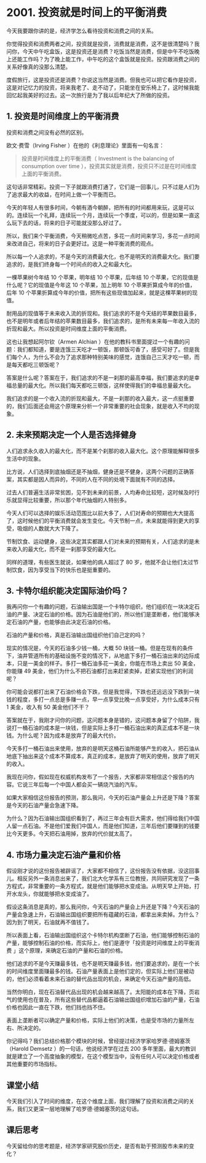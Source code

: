 # 2001. 投资就是时间上的平衡消费

今天我要跟你讲的是，经济学怎么看待投资和消费之间的关系。

你觉得投资和消费两者之间，投资就是投资，消费就是消费，这不是很清楚吗？我问你，今天中午吃盒饭，这是投资还是消费？吃饭当然是消费，但是中午不吃饭晚上还能工作吗？为了晚上能工作，中午吃的这个盒饭就是投资。投资跟消费之间的关系好像真的没那么清楚。

度假旅行，这是投资还是消费？你说这当然是消费。但我也可以把它看作是投资，这是对记忆力的投资，将来我老了、走不动了，只能坐在安乐椅上了，这时候我能回忆起我美好的过去。这一次旅行是为了我以后年纪大了所做的投资。

## 1. 投资是时间维度上的平衡消费

投资和消费之间没有必然的区别。

欧文·费雪（Irving Fisher ）在他的《利息理论》里面有一句名言：

> 投资是时间维度上的平衡消费（ Investment is the balancing of consumption over time ），投资其实就是消费，投资只不过是在时间维度上面的平衡消费。

这句话非常精彩。投资一下子就跟消费打通了，它们是一回事儿，只不过是人们为了追求最大的收益，在时间上做一个平衡而已。

今天的年轻人有很多时间，今朝有酒今朝醉，把所有的时间都用来玩，这是可以的。连续玩一个礼拜，连续玩一个月，连续玩一个季度，可以的，但是如果一直这么玩下去的话，将来的日子可能就没那么好过了。

所以，我们来个平衡消费，今天稍微吃点苦，多花一点时间来学习，多花一点时间来改进自己，将来的日子会更好过。这是一种平衡消费的观点。

所以每一个人追求的，不是今天的消费最大化，也不是明天的消费最大化。我们要追求的，是我们终身每一个时间点的收入之和最大化。

一棵苹果树今年结 10 个苹果，明年结 10 个苹果，后年结 10 个苹果，它的现值是什么呢？它的现值是今年这 10 个苹果，加上明年 10 个苹果折算成今年的价值，后年 10 个苹果折算成今年的价值，把所有这些现值加起来，就是这棵苹果树的现值。

耐用品的现值等于未来收入流的折现和。我们追求的不是今天结的苹果数目最多，也不是明年或者后年结的苹果数目最多，我们追求的，是所有未来每一年收入流的折现和最大。所以投资是时间维度上面的平衡消费。

这也让我想起阿尔钦（Armen Alchian ）在他的教科书里面提过一个有趣的问题：我们都知道，要是连饿三天吃才一顿饭，那顿饭可香了，感受可好了。但是我们每个人，为什么不会为了追求那种特别美味的感觉，连饿自己三天才吃一顿，而是每天都吃三顿饭呢？

答案是什么呢？答案在于，我们追求的不是一刹那的最高幸福，我们要追求的是幸福总量的最大化。所以我们每天都吃三顿饭，这样使得我们的幸福总量最大化。

我们追求的是一个收入流的折现和最大，不是一刹那的收入最大，这一点挺重要的，我们后面还会用这个原理来分析一个非常重要的社会现象，就是收入不均的现象。

## 2. 未来预期决定一个人是否选择健身

人们追求永久收入的最大化，而不是某个刹那的收入最大化。这个原理能解释很多生活中的现象。

比方说，人们选择到底抽烟还是不抽烟，健身还是不健身，这两个问题的正确答案，其实都是因人而异的，不同的人在不同的处境下面就有不同的选择。

过去人们普遍生活非常贫困，见不到未来的前景，人均寿命比较短，这时候及时行乐就显得比较重要，所以那个年代抽烟的人特别多。

今天人们可以选择的娱乐活动范围比以前大多了，人们对寿命的预期也大大提高了，这时候他们的平衡消费就会发生变化。今天节制一点，未来就能得到更大的享受，吸烟的人数就大大下降了。

节制饮食、运动健身，这些决定其实都跟人们对未来的预期有关，人们追求的是未来收入的最大化，而不是一刹那享受的最大化。

同样的道理，有些医生就说，如果他的病人超过了 80 岁，他就不会让他们太过节制饮食，因为享受当下的快乐也是挺重要的。

## 3. 卡特尔组织能决定国际油价吗？

我再问你一个有趣的问题，石油输出国是一个卡特尔组织，他们组织在一块决定石油的产量、决定石油的价格。因为石油是他们的，所以他们是垄断者，他们能够决定石油的产量，也能够由此决定石油的价格。

石油的产量和价格，真是石油输出国组织他们自己定的吗？

现实的情况是，今天的石油多少钱一桶，大概 50 块钱一桶。但是在现有的条件下，油井管道所有的基础设施不变的情况下，从地底下多打一桶石油出来的边际成本，只是一美金的样子。多打一桶石油多花一美金，你能在市场上卖出 50 美金，你能赚 49 美金，他们为什么不把石油都打出来赶紧卖掉，赶紧实现他们的利润呢？

你可能会说都打出来了石油价格会下跌，但是我觉得，下跌也还远远没下跌到一块钱的程度，多打一点总是多赚一点，早一点享受比晚一点享受好，为什么成本只有 1 美金，收入有 50 美金他们不干？

答案就在于，我刚才问你的问题，这问题本身是错的，这问题本身留了个陷阱，我说打一桶石油的成本是一块钱，但是实际上多打一桶石油出来的真正成本不是一块钱。为什么呢？因为成本是放弃了的最大代价。

今天多打一桶石油出来使用，放弃的是明天这桶石油所能够产生的收入，把石油从地底下抽出来这个成本不算成本，真正的成本，是放弃了明天的使用，放弃了明天的收入。

我现在问你，假如现在权威机构发布了一个报告，大家都非常相信这个报告的内容。它说三年后每一个中国人都会买一辆烧汽油的汽车。

如果大家相信这份报告的预测，那么我问，今天的石油产量会上升还是下降？答案是今天的石油产量会急速下降。

为什么？因为石油输出国组织看到了，再过三年会有巨大需求，他们得给我们中国人留一点石油。不是他们爱我们中国人，而是他们知道，三年后他们要赚到的钱要比今天更多。今天把石油用掉，放弃的代价就太高了。

## 4. 市场力量决定石油产量和价格

假设刚才说的这份报告被辟谣了，大家都不相信了，这份报告没有依据，没这回事儿。相反另外一条消息出来了，我们北大化学系有三位教授，共同研究发现了一条方程式，非常重要的一条方程式，就是他们能够把水变成油。从明天早上开始，打开水龙头，你就能够把水变成油了。

假设这条消息是真的，那么我问你，今天石油的产量会上升还是下降？今天石油的产量会急速上升，石油输出国组织要把所有蕴藏的石油，都拿出来卖掉。为什么？因为到了明天，石油就再不值钱了。

所以表面上看，石油输出国组织这个卡特尔机构垄断了石油，他们能够控制石油的产量，能够控制石油的价格，而实际上，他们是遵守「投资是时间维度上的平衡消费 」这个原理，来确定石油的产量和石油的价格。

他们追求的不是今天赚最多钱，也不是明天赚最多钱，他们要追求的，是在一个长的时间维度里面赚最多的钱。石油产量表面上是他们定的，但实际上他们是被动的，他们必须看着未来石油的替代品出现的机会，来确定今天石油产量的高低。

当然你明白，现在石油替代品出现的机会越来越高了。太阳能的成本在下降，页岩气的使用也在普及，所有这些替代品都逼着石油输出国组织增加石油的产量，石油价格也因此一直在下跌，他们挡也挡不住。

表面上垄断者可以确定产量和价格，实际上他们的决策，也是受市场的力量所左右、所决定的。

你记得吗？我们总结价格那个模块的时候，曾经提过经济学家哈罗德·德姆塞茨（Harold Demsetz ）的一句话，他说经济学在过去 200 多年里面，最大的教训就是建立了一个高度抽象的模型，在这个模型当中，没有任何人可以决定价格或者其他重要的市场指标。

## 课堂小结

今天我们引入了时间的维度，在这个维度上面，我们理解了投资和消费之间的关系，我们又更深一层地理解了哈罗德·德姆塞茨的这句话。

## 课后思考

今天留给你的思考题是，经济学家研究股价历史，是否有助于预测股市未来的变化？

